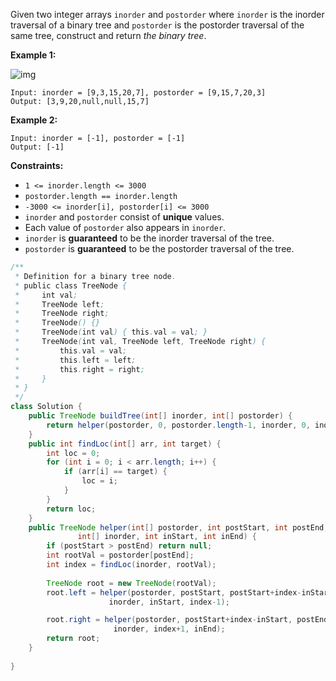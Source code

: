 Given two integer arrays `inorder` and `postorder` where `inorder` is the inorder traversal of a binary tree and `postorder` is the postorder traversal of the same tree, construct and return *the binary tree*.

 

**Example 1:**

![img](https://assets.leetcode.com/uploads/2021/02/19/tree.jpg)

```
Input: inorder = [9,3,15,20,7], postorder = [9,15,7,20,3]
Output: [3,9,20,null,null,15,7]
```

**Example 2:**

```
Input: inorder = [-1], postorder = [-1]
Output: [-1]
```

 

**Constraints:**

- `1 <= inorder.length <= 3000`
- `postorder.length == inorder.length`
- `-3000 <= inorder[i], postorder[i] <= 3000`
- `inorder` and `postorder` consist of **unique** values.
- Each value of `postorder` also appears in `inorder`.
- `inorder` is **guaranteed** to be the inorder traversal of the tree.
- `postorder` is **guaranteed** to be the postorder traversal of the tree.

```java
/**
 * Definition for a binary tree node.
 * public class TreeNode {
 *     int val;
 *     TreeNode left;
 *     TreeNode right;
 *     TreeNode() {}
 *     TreeNode(int val) { this.val = val; }
 *     TreeNode(int val, TreeNode left, TreeNode right) {
 *         this.val = val;
 *         this.left = left;
 *         this.right = right;
 *     }
 * }
 */
class Solution {
    public TreeNode buildTree(int[] inorder, int[] postorder) {
        return helper(postorder, 0, postorder.length-1, inorder, 0, inorder.length-1);
    }
    public int findLoc(int[] arr, int target) {
        int loc = 0;
        for (int i = 0; i < arr.length; i++) {
            if (arr[i] == target) {
                loc = i;
            }
        }
        return loc;
    }
    public TreeNode helper(int[] postorder, int postStart, int postEnd, 
               int[] inorder, int inStart, int inEnd) {
        if (postStart > postEnd) return null;
        int rootVal = postorder[postEnd];
        int index = findLoc(inorder, rootVal);
        
        TreeNode root = new TreeNode(rootVal);
        root.left = helper(postorder, postStart, postStart+index-inStart-1,
                      inorder, inStart, index-1);

        root.right = helper(postorder, postStart+index-inStart, postEnd-1,
                       inorder, index+1, inEnd);
        return root;
    }
        
}
```

